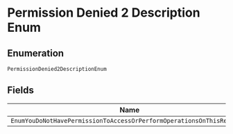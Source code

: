 
# Permission Denied 2 Description Enum

## Enumeration

`PermissionDenied2DescriptionEnum`

## Fields

| Name |
|  --- |
| `EnumYouDoNotHavePermissionToAccessOrPerformOperationsOnThisResource` |

